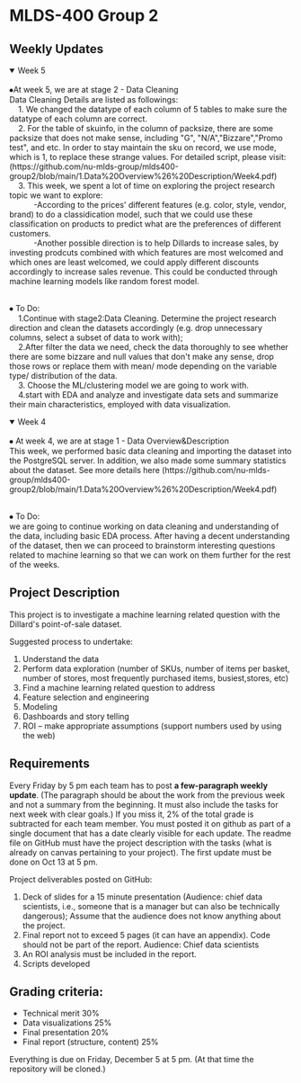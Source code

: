 # MLDS-400 Group 2

## Weekly Updates

<details open>
  <summary>Week 5</summary><br>
⦁At week 5, we are at stage 2 - Data Cleaning <br /> 
Data Cleaning Details are listed as followings:   <br />
&nbsp;&nbsp;&nbsp;&nbsp;1. We changed the datatype of each column of 5 tables to make sure the datatype of each column are correct.  <br />
&nbsp;&nbsp;&nbsp;&nbsp;2. For the table of skuinfo, in the column of packsize, there are some packsize that does not make sense, including "G", "N/A","Bizzare","Promo test", and etc. In order to stay maintain the sku on record, we use mode, which is 1, to replace these strange values.  
For detailed script, please visit: (https://github.com/nu-mlds-group/mlds400-group2/blob/main/1.Data%20Overview%26%20Description/Week4.pdf)  <br />
&nbsp;&nbsp;&nbsp;&nbsp;3. This week, we spent a lot of time on exploring the project research topic we want to explore: <br>
&nbsp;&nbsp;&nbsp;&nbsp;&nbsp;&nbsp;&nbsp;&nbsp;&nbsp;&nbsp;&nbsp;-According to the prices' different features (e.g. color, style, vendor, brand) to do a classidication model, such that we could use these classification on products to predict what are the preferences of different customers. <br>
&nbsp;&nbsp;&nbsp;&nbsp;&nbsp;&nbsp;&nbsp;&nbsp;&nbsp;&nbsp;&nbsp;-Another possible direction is to help Dillards to increase sales, by investing prodcuts combined with which features are most welcomed and which ones are least welcomed, we could apply different discounts accordingly to increase sales revenue. This could be conducted through machine learning models like random forest model. <br><br>
  

⦁ To Do:<br>
&nbsp;&nbsp;&nbsp;&nbsp;1.Continue with stage2:Data Cleaning. Determine the project research direction and clean the datasets accordingly (e.g. drop unnecessary columns, select a subset of data to work with);<br>
&nbsp;&nbsp;&nbsp;&nbsp;2.After filter the data we need, check the data thoroughly to see whether there are some bizzare and null values that don't make any sense, drop those rows or replace them with mean/ mode depending on the variable type/ distribution of the data.<br>
&nbsp;&nbsp;&nbsp;&nbsp;3. Choose the ML/clustering model we are going to work with. <br>
&nbsp;&nbsp;&nbsp;&nbsp;4.start with EDA and analyze and investigate data sets and summarize their main characteristics, employed with data visualization. 

</details>

<details open>
  <summary>Week 4</summary> <br>
⦁ At week 4, we are at stage 1 - Data Overview&Description <br >
This week, we performed basic data cleaning and importing the dataset into the PostgreSQL server.  
In addition, we also made some summary statistics about the dataset. See more details here (https://github.com/nu-mlds-group/mlds400-group2/blob/main/1.Data%20Overview%26%20Description/Week4.pdf)<br /><br />

⦁ To Do: <br />
we are going to continue working on data cleaning and understanding of the data, including basic EDA process. After having a decent understanding of the dataset, then we can proceed to brainstorm interesting questions related to machine learning so that we can work on them further for the rest of the weeks.
</details>



## Project Description
This project is to investigate a machine learning related question with the Dillard's point-of-sale dataset.

Suggested process to undertake:
1. Understand the data
2. Perform data exploration (number of SKUs, number of items per basket, number of stores, most frequently purchased items, busiest,stores, etc)
3. Find a machine learning related question to address
4. Feature selection and engineering
5. Modeling
6. Dashboards and story telling
7. ROI – make appropriate assumptions (support numbers used by using the web)



## Requirements
Every Friday by 5 pm each team has to post **a few-paragraph weekly update**. (The paragraph should be about the work from the previous week and not a summary from the beginning. It must also include the tasks for next week with clear goals.) If you miss it, 2% of the total grade is subtracted for each team member. You must posted it on github as part of a single document that has a date clearly visible for each update. The readme file on GitHub must have the project description with the tasks (what is already on canvas pertaining to your project). The first update must be done on Oct 13 at 5 pm.

Project deliverables posted on GitHub:

1. Deck of slides for a 15 minute presentation (Audience: chief data scientists, i.e., someone that is a manager but can also be technically dangerous); Assume that the audience does not know anything about the project.
2. Final report not to exceed 5 pages (it can have an appendix). Code should not be part of the report. Audience: Chief data scientists
3. An ROI analysis must be included in the report.
4. Scripts developed

## Grading criteria:

- Technical merit 30%
- Data visualizations 25%
- Final presentation 20%
- Final report (structure, content) 25%

Everything is due on Friday, December 5 at 5 pm. (At that time the repository will be cloned.)
